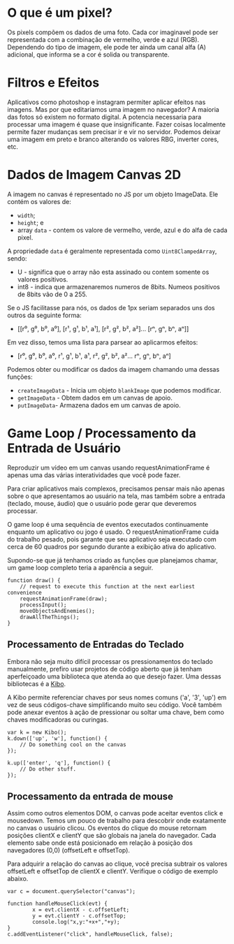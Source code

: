 # O que é um pixel?
Os pixels compõem os dados de uma foto. Cada cor imaginavel pode ser representada com a combinação de vermelho, verde e azul (RGB). Dependendo do tipo de imagem, ele pode ter ainda um canal alfa (A) adicional, que informa se a cor é solida ou transparente.

# Filtros e Efeitos
Aplicativos como photoshop e instagram permiter aplicar efeitos nas imagens. Mas por que editariamos uma imagem no navegador? A maioria das fotos só existem no formato digital. A potencia necessaria para processar uma imagem é quase que insignificante. Fazer coisas localmente permite fazer mudanças sem precisar ir e vir no servidor. Podemos deixar uma imagem em preto e branco alterando os valores RBG, inverter cores, etc.

# Dados de Imagem Canvas 2D
A imagem no canvas é representado no JS por um objeto ImageData. Ele contém os valores de:

* `width`;
* `height`; e
* array `data` - contem os valore de vermelho, verde, azul e do alfa de cada pixel.

A propriedade `data` é geralmente representada como `Uint8ClampedArray`, sendo:

* U - significa que o array não esta assinado ou contem somente os valores positivos.
* int8 - indica que armazenaremos numeros de 8bits. Numeos positivos de 8bits vão de 0 a 255.

Se o JS facilitasse para nós, os dados de 1px seriam separados uns dos outros da seguinte forma:

* [[r⁰, g⁰, b⁰, a⁰], [r¹, g¹, b¹, a¹], [r², g², b², a²]... [rⁿ, gⁿ, bⁿ, aⁿ]]

Em vez disso, temos uma lista para parsear ao aplicarmos efeitos:

* [r⁰, g⁰, b⁰, a⁰, r¹, g¹, b¹, a¹, r², g², b², a²... rⁿ, gⁿ, bⁿ, aⁿ]

Podemos obter ou modificar os dados da imagem chamando uma dessas funções:

* `createImageData` - Inicia um objeto `blankImage` que podemos modificar.
* `getImageData` - Obtem dados em um canvas de apoio.
* `putImageData`- Armazena dados em um canvas de apoio.

#  Game Loop / Processamento da Entrada de Usuário
Reproduzir um vídeo em um canvas usando requestAnimationFrame é apenas uma das várias interatividades que você pode fazer.

Para criar aplicativos mais complexos, precisamos pensar mais não apenas sobre o que apresentamos ao usuário na tela, mas também sobre a entrada (teclado, mouse, áudio) que o usuário pode gerar que deveremos processar.

O game loop é uma sequência de eventos executados continuamente enquanto um aplicativo ou jogo é usado. O requestAnimationFrame cuida do trabalho pesado, pois garante que seu aplicativo seja executado com cerca de 60 quadros por segundo durante a exibição ativa do aplicativo.

Supondo-se que já tenhamos criado as funções que planejamos chamar, um game loop completo teria a aparência a seguir.

```
function draw() {
    // request to execute this function at the next earliest convenience
    requestAnimationFrame(draw);
    processInput();
    moveObjectsAndEnemies();
    drawAllTheThings();
}

```

## Processamento de Entradas do Teclado
Embora não seja muito difícil processar os pressionamentos do teclado manualmente, prefiro usar projetos de código aberto que já tenham aperfeiçoado uma biblioteca que atenda ao que desejo fazer. Uma dessas bibliotecas é a [Kibo](https://github.com/marquete/kibo).

A Kibo permite referenciar chaves por seus nomes comuns ('a', '3', 'up') em vez de seus códigos-chave simplificando muito seu código. Você também pode anexar eventos à ação de pressionar ou soltar uma chave, bem como chaves modificadoras ou curingas.

```
var k = new Kibo();
k.down(['up', 'w'], function() {
    // Do something cool on the canvas
});

k.up(['enter', 'q'], function() {
    // Do other stuff.
});

```

## Processamento da entrada de mouse
Assim como outros elementos DOM, o canvas pode aceitar eventos click e mousedown. Temos um pouco de trabalho para descobrir onde exatamente no canvas o usuário clicou. Os eventos do clique do mouse retornam posições clientX e clientY que são globais na janela do navegador. Cada elemento sabe onde está posicionado em relação à posição dos navegadores (0,0) (offsetLeft e offsetTop).

Para adquirir a relação do canvas ao clique, você precisa subtrair os valores offsetLeft e offsetTop de clientX e clientY. Verifique o código de exemplo abaixo.

```
var c = document.querySelector("canvas");

function handleMouseClick(evt) {
        x = evt.clientX - c.offsetLeft;
        y = evt.clientY - c.offsetTop;
        console.log("x,y:"+x+","+y);
}
c.addEventListener("click", handleMouseClick, false);

```